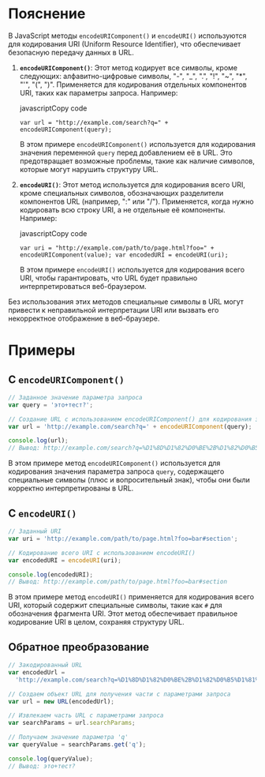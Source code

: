 # Пояснение

В JavaScript методы `encodeURIComponent()` и `encodeURI()` используются для кодирования URI (Uniform Resource Identifier), что обеспечивает безопасную передачу данных в URL.

1. **`encodeURIComponent()`**: Этот метод кодирует все символы, кроме следующих: алфавитно-цифровые символы, "-", "\_", ".", "!", "~", "\*", "'", "(", ")". Применяется для кодирования отдельных компонентов URI, таких как параметры запроса. Например:

   javascriptCopy code

   `var url = "http://example.com/search?q=" + encodeURIComponent(query);`

   В этом примере `encodeURIComponent()` используется для кодирования значения переменной `query` перед добавлением её в URL. Это предотвращает возможные проблемы, такие как наличие символов, которые могут нарушить структуру URL.

2. **`encodeURI()`**: Этот метод используется для кодирования всего URI, кроме специальных символов, обозначающих разделители компонентов URL (например, ":" или "/"). Применяется, когда нужно кодировать всю строку URI, а не отдельные её компоненты. Например:

   javascriptCopy code

   `var uri = "http://example.com/path/to/page.html?foo=" + encodeURIComponent(value); var encodedURI = encodeURI(uri);`

   В этом примере `encodeURI()` используется для кодирования всего URI, чтобы гарантировать, что URL будет правильно интерпретироваться веб-браузером.

Без использования этих методов специальные символы в URL могут привести к неправильной интерпретации URI или вызвать его некорректное отображение в веб-браузере.

# Примеры

## С `encodeURIComponent()`

```js
// Заданное значение параметра запроса
var query = 'это+тест?';

// Создание URL с использованием encodeURIComponent() для кодирования значения параметра запроса
var url = 'http://example.com/search?q=' + encodeURIComponent(query);

console.log(url);
// Вывод: http://example.com/search?q=%D1%8D%D1%82%D0%BE%2B%D1%82%D0%B5%D1%81%D1%82%3F
```

В этом примере метод `encodeURIComponent()` используется для кодирования значения параметра запроса `query`, содержащего специальные символы (плюс и вопросительный знак), чтобы они были корректно интерпретированы в URL.

## С `encodeURI()`

```js
// Заданный URI
var uri = 'http://example.com/path/to/page.html?foo=bar#section';

// Кодирование всего URI с использованием encodeURI()
var encodedURI = encodeURI(uri);

console.log(encodedURI);
// Вывод: http://example.com/path/to/page.html?foo=bar#section
```

В этом примере метод `encodeURI()` применяется для кодирования всего URI, который содержит специальные символы, такие как `#` для обозначения фрагмента URI. Этот метод обеспечивает правильное кодирование URI в целом, сохраняя структуру URL.

## Обратное преобразование

```js
// Закодированный URL
var encodedUrl =
  'http://example.com/search?q=%D1%8D%D1%82%D0%BE%2B%D1%82%D0%B5%D1%81%D1%82%3F';

// Создаем объект URL для получения части с параметрами запроса
var url = new URL(encodedUrl);

// Извлекаем часть URL с параметрами запроса
var searchParams = url.searchParams;

// Получаем значение параметра 'q'
var queryValue = searchParams.get('q');

console.log(queryValue);
// Вывод: это+тест?
```
